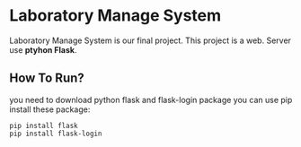 Laboratory Manage System
===

Laboratory Manage System is our final project. This project is a web. Server use **ptyhon Flask**.

How To Run?
---
you need to download python flask and flask-login package
you can use pip install these package:
```
pip install flask
pip install flask-login
```

